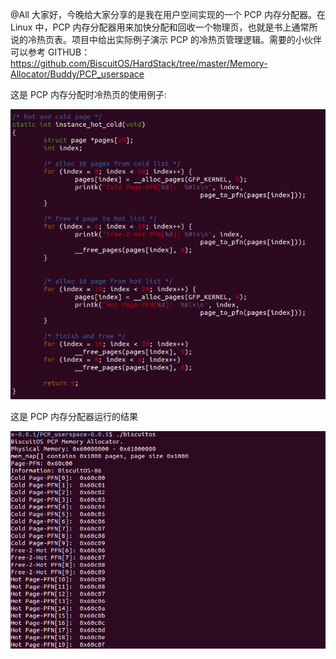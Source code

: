 @All
大家好，今晚给大家分享的是我在用户空间实现的一个 PCP 内存分配器。在 Linux 中，PCP 内存分配器用来加快分配和回收一个物理页，也就是书上通常所说的冷热页表。项目中给出实际例子演示 PCP 的冷热页管理逻辑。需要的小伙伴可以参考 GITHUB：https://github.com/BiscuitOS/HardStack/tree/master/Memory-Allocator/Buddy/PCP_userspace

这是 PCP 内存分配时冷热页的使用例子:

![2020-02-19-18-36-36.png](./images/2020-02-19-18-36-36.png)

这是 PCP 内存分配器运行的结果

![2020-02-19-18-36-47.png](./images/2020-02-19-18-36-47.png)
